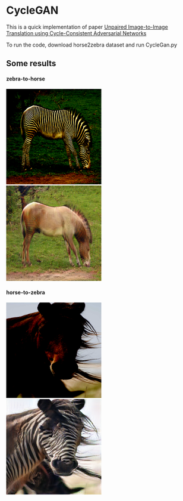 # CycleGAN
This is a quick implementation of paper [Unpaired Image-to-Image Translation
using Cycle-Consistent Adversarial Networks](https://arxiv.org/pdf/1703.10593.pdf)

To run the code, download horse2zebra dataset and run CycleGan.py
## Some results
#### zebra-to-horse

![plot](./img/img_real_zebra12.png)![plot](./img/img_fake_horse12.png)

#### horse-to-zebra
![plot](./img/img_real_horse6.png)![plot](./img/img_fake_zebra6.png)
